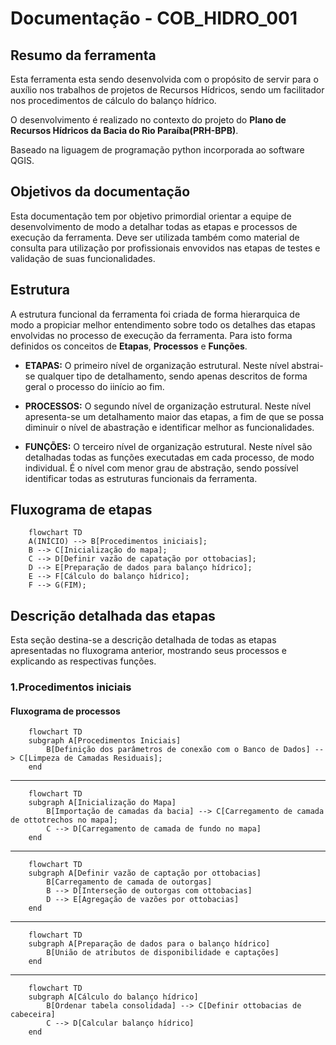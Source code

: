 # Documentação - COB_HIDRO_001

## Resumo da ferramenta

Esta ferramenta esta sendo desenvolvida com o propósito de servir para o auxílio nos trabalhos de projetos de Recursos Hídricos, sendo um facilitador nos procedimentos de cálculo do balanço hídrico.

O desenvolvimento é realizado no contexto do projeto do **Plano de Recursos Hídricos da Bacia do Rio Paraíba(PRH-BPB)**.

Baseado na liguagem de programação python incorporada ao software QGIS.

## Objetivos da documentação

Esta documentação tem por objetivo primordial orientar a equipe de desenvolvimento de modo a detalhar todas as etapas e processos de execução da ferramenta. Deve ser utilizada também como material de consulta para utilização por profissionais envovidos nas etapas de testes e validação de suas funcionalidades.

## Estrutura

A estrutura funcional da ferramenta foi criada de forma hierarquica de modo a propiciar melhor entendimento sobre todo os detalhes das etapas envolvidas no processo de execução da ferramenta. Para isto forma definidos os conceitos de **Etapas**, **Processos** e **Funções**.

- **ETAPAS:** O primeiro nível de organização estrutural. Neste nível abstrai-se qualquer tipo de detalhamento, sendo apenas descritos de forma geral o processo do iinício ao fim.

- **PROCESSOS:** O segundo nível de organização estrutural. Neste nível apresenta-se um detalhamento maior das etapas, a fim de que se possa diminuir o nível de abastração e identificar melhor as funcionalidades.

- **FUNÇÕES:** O terceiro nível de organização estrutural. Neste nível são detalhadas todas as funções executadas em cada processo, de modo individual. É o nível com menor grau de abstração, sendo possível identificar todas as estruturas funcionais da ferramenta.

## Fluxograma de etapas

```mermaid
    flowchart TD
    A(INÍCIO) --> B[Procedimentos iniciais];
    B --> C[Inicialização do mapa];
    C --> D[Definir vazão de capatação por ottobacias];
    D --> E[Preparação de dados para balanço hídrico];
    E --> F[Cálculo do balanço hídrico];
    F --> G(FIM);    
```

## Descrição detalhada das etapas

Esta seção destina-se a descrição detalhada de todas as etapas apresentadas no fluxograma anterior, mostrando seus processos e explicando as respectivas funções.

### 1.Procedimentos iniciais

#### Fluxograma de processos

```mermaid
    flowchart TD    
    subgraph A[Procedimentos Iniciais]
        B[Definição dos parâmetros de conexão com o Banco de Dados] --> C[Limpeza de Camadas Residuais];
    end
```
***
```mermaid
    flowchart TD
    subgraph A[Inicialização do Mapa]
        B[Importação de camadas da bacia] --> C[Carregamento de camada de ottotrechos no mapa];
        C --> D[Carregamento de camada de fundo no mapa]
    end
```
---
```mermaid
    flowchart TD
    subgraph A[Definir vazão de captação por ottobacias]
        B[Carregamento de camada de outorgas]
        B --> D[Interseção de outorgas com ottobacias]
        D --> E[Agregação de vazões por ottobacias]
    end
```
---
```mermaid
    flowchart TD
    subgraph A[Preparação de dados para o balanço hídrico]
        B[União de atributos de disponibilidade e captações]
    end
```
---
```mermaid
    flowchart TD
    subgraph A[Cálculo do balanço hídrico]
        B[Ordenar tabela consolidada] --> C[Definir ottobacias de cabeceira]
        C --> D[Calcular balanço hídrico]
    end
```